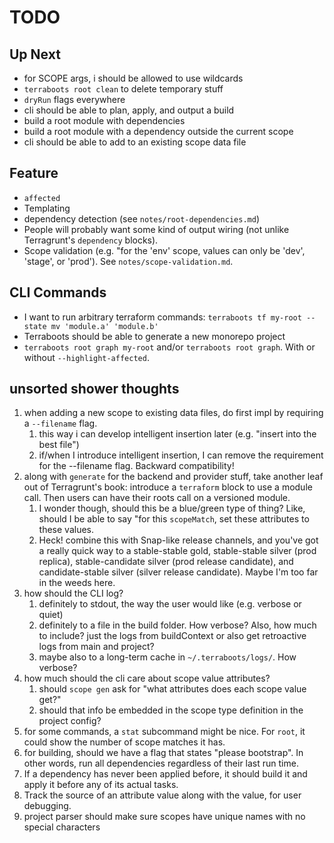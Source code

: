 # TODO

## Up Next

- for SCOPE args, i should be allowed to use wildcards
- `terraboots root clean` to delete temporary stuff
- `dryRun` flags everywhere
- cli should be able to plan, apply, and output a build
- build a root module with dependencies
- build a root module with a dependency outside the current scope
- cli should be able to add to an existing scope data file

## Feature

- `affected`
- Templating
- dependency detection (see `notes/root-dependencies.md`)
- People will probably want some kind of output wiring (not unlike Terragrunt's
  `dependency` blocks).
- Scope validation (e.g. "for the 'env' scope, values can only be 'dev',
  'stage', or 'prod'). See `notes/scope-validation.md`.

## CLI Commands

- I want to run arbitrary terraform commands:
  `terraboots tf my-root -- state mv 'module.a' 'module.b'`
- Terraboots should be able to generate a new monorepo project
- `terraboots root graph my-root` and/or `terraboots root graph`. With or
  without `--highlight-affected`.

## unsorted shower thoughts

1. when adding a new scope to existing data files, do first impl by requiring a
   `--filename` flag.
   1. this way i can develop intelligent insertion later (e.g. "insert into the
      best file")
   2. if/when I introduce intelligent insertion, I can remove the requirement
      for the --filename flag. Backward compatibility!
2. along with `generate` for the backend and provider stuff, take another leaf
   out of Terragrunt's book: introduce a `terraform` block to use a module call.
   Then users can have their roots call on a versioned module.
   1. I wonder though, should this be a blue/green type of thing?
      Like, should I be able to say "for this `scopeMatch`, set these attributes
      to these values.
   2. Heck! combine this with Snap-like release channels, and you've got a
      really quick way to a stable-stable gold, stable-stable silver (prod
      replica), stable-candidate silver (prod release candidate), and
      candidate-stable silver (silver release candidate). Maybe I'm too far in
      the weeds here.
3. how should the CLI log?
   1. definitely to stdout, the way the user would like (e.g. verbose or quiet)
   2. definitely to a file in the build folder. How verbose? Also, how much to
      include? just the logs from buildContext or also get retroactive logs from
      main and project?
   3. maybe also to a long-term cache in `~/.terraboots/logs/`. How verbose?
4. how much should the cli care about scope value attributes?
   1. should `scope gen` ask for "what attributes does each scope value get?"
   2. should that info be embedded in the scope type definition in the project
      config?
5. for some commands, a `stat` subcommand might be nice. For `root`, it could
   show the number of scope matches it has.
6. for building, should we have a flag that states "please bootstrap". In other
   words, run all dependencies regardless of their last run time.
7. If a dependency has never been applied before, it should build it and apply
   it before any of its actual tasks.
8. Track the source of an attribute value along with the value, for user
   debugging.
9. project parser should make sure scopes have unique names with no special
   characters
